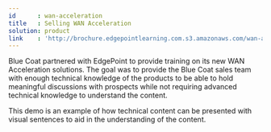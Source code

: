 ```yaml
---
id      : wan-acceleration
title   : Selling WAN Acceleration
solution: product
link    : 'http://brochure.edgepointlearning.com.s3.amazonaws.com/wan-acceleration-SL/story.html'
---
```

Blue Coat partnered with EdgePoint to provide training on its new WAN Acceleration solutions. The goal was to provide the Blue Coat sales team with enough technical knowledge of the products to be able to hold meaningful discussions with prospects while not requiring advanced technical knowledge to understand the content.

This demo is an example of how technical content can be presented with visual sentences to aid in the understanding of the content.
